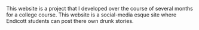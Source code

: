 This website is a project that I developed over the course of several months for a college course.
This website is a social-media esque site where Endicott students can post there own drunk stories.
